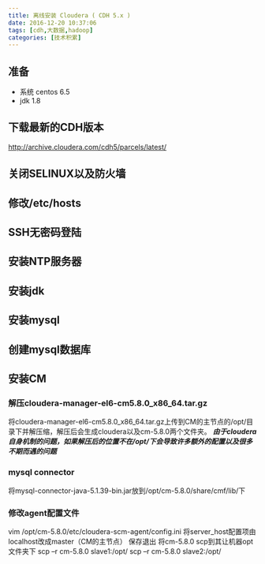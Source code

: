 ```yaml
---
title: 离线安装 Cloudera ( CDH 5.x )
date: 2016-12-20 10:37:06
tags: [cdh,大数据,hadoop]
categories: [技术积累]
---
```

## 准备
- 系统 centos 6.5
- jdk 1.8
## 下载最新的CDH版本
 http://archive.cloudera.com/cdh5/parcels/latest/
## 关闭SELINUX以及防火墙
## 修改/etc/hosts
## SSH无密码登陆
## 安装NTP服务器
## 安装jdk
## 安装mysql
## 创建mysql数据库
## 安装CM
### 解压cloudera-manager-el6-cm5.8.0_x86_64.tar.gz
将cloudera-manager-el6-cm5.8.0_x86_64.tar.gz上传到CM的主节点的/opt/目录下并解压缩，解压后会生成cloudera以及cm-5.8.0两个文件夹。
***由于cloudera自身机制的问题，如果解压后的位置不在/opt/下会导致许多额外的配置以及很多不期而遇的问题***
### mysql connector
将mysql-connector-java-5.1.39-bin.jar放到/opt/cm-5.8.0/share/cmf/lib/下
### 修改agent配置文件
vim /opt/cm-5.8.0/etc/cloudera-scm-agent/config.ini
将server_host配置项由localhost改成master（CM的主节点）
保存退出
将cm-5.8.0 scp到其让机器opt文件夹下
scp –r cm-5.8.0 slave1:/opt/
scp –r cm-5.8.0 slave2:/opt/
